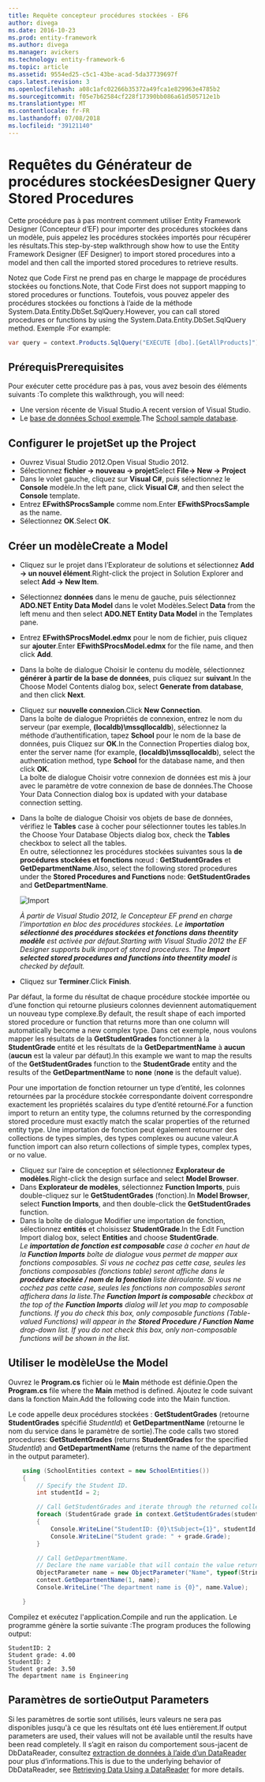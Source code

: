 ```yaml
---
title: Requête concepteur procédures stockées - EF6
author: divega
ms.date: 2016-10-23
ms.prod: entity-framework
ms.author: divega
ms.manager: avickers
ms.technology: entity-framework-6
ms.topic: article
ms.assetid: 9554ed25-c5c1-43be-acad-5da37739697f
caps.latest.revision: 3
ms.openlocfilehash: a08c1afc02266b35372a49fca1e829963e4785b2
ms.sourcegitcommit: f05e7b62584cf228f17390bb086a61d505712e1b
ms.translationtype: MT
ms.contentlocale: fr-FR
ms.lasthandoff: 07/08/2018
ms.locfileid: "39121140"
---
```

# <a name="designer-query-stored-procedures"></a><span data-ttu-id="66189-102">Requêtes du Générateur de procédures stockées</span><span class="sxs-lookup"><span data-stu-id="66189-102">Designer Query Stored Procedures</span></span>
<span data-ttu-id="66189-103">Cette procédure pas à pas montrent comment utiliser Entity Framework Designer (Concepteur d’EF) pour importer des procédures stockées dans un modèle, puis appelez les procédures stockées importés pour récupérer les résultats.</span><span class="sxs-lookup"><span data-stu-id="66189-103">This step-by-step walkthrough show how to use the Entity Framework Designer (EF Designer) to import stored procedures into a model and then call the imported stored procedures to retrieve results.</span></span> 

<span data-ttu-id="66189-104">Notez que Code First ne prend pas en charge le mappage de procédures stockées ou fonctions.</span><span class="sxs-lookup"><span data-stu-id="66189-104">Note, that Code First does not support mapping to stored procedures or functions.</span></span> <span data-ttu-id="66189-105">Toutefois, vous pouvez appeler des procédures stockées ou fonctions à l’aide de la méthode System.Data.Entity.DbSet.SqlQuery.</span><span class="sxs-lookup"><span data-stu-id="66189-105">However, you can call stored procedures or functions by using the System.Data.Entity.DbSet.SqlQuery method.</span></span> <span data-ttu-id="66189-106">Exemple :</span><span class="sxs-lookup"><span data-stu-id="66189-106">For example:</span></span>
``` csharp
var query = context.Products.SqlQuery("EXECUTE [dbo].[GetAllProducts]")`;
```

## <a name="prerequisites"></a><span data-ttu-id="66189-107">Prérequis</span><span class="sxs-lookup"><span data-stu-id="66189-107">Prerequisites</span></span>

<span data-ttu-id="66189-108">Pour exécuter cette procédure pas à pas, vous avez besoin des éléments suivants :</span><span class="sxs-lookup"><span data-stu-id="66189-108">To complete this walkthrough, you will need:</span></span>

- <span data-ttu-id="66189-109">Une version récente de Visual Studio.</span><span class="sxs-lookup"><span data-stu-id="66189-109">A recent version of Visual Studio.</span></span>
- <span data-ttu-id="66189-110">Le [base de données School exemple](~/ef6/resources/school-database.md).</span><span class="sxs-lookup"><span data-stu-id="66189-110">The [School sample database](~/ef6/resources/school-database.md).</span></span>

## <a name="set-up-the-project"></a><span data-ttu-id="66189-111">Configurer le projet</span><span class="sxs-lookup"><span data-stu-id="66189-111">Set up the Project</span></span>

-   <span data-ttu-id="66189-112">Ouvrez Visual Studio 2012.</span><span class="sxs-lookup"><span data-stu-id="66189-112">Open Visual Studio 2012.</span></span>
-   <span data-ttu-id="66189-113">Sélectionnez **fichier -&gt; nouveau -&gt; projet**</span><span class="sxs-lookup"><span data-stu-id="66189-113">Select **File-&gt; New -&gt; Project**</span></span>
-   <span data-ttu-id="66189-114">Dans le volet gauche, cliquez sur **Visual C\#**, puis sélectionnez le **Console** modèle.</span><span class="sxs-lookup"><span data-stu-id="66189-114">In the left pane, click **Visual C\#**, and then select the **Console** template.</span></span>
-   <span data-ttu-id="66189-115">Entrez **EFwithSProcsSample** comme nom.</span><span class="sxs-lookup"><span data-stu-id="66189-115">Enter **EFwithSProcsSample** as the name.</span></span>
-   <span data-ttu-id="66189-116">Sélectionnez **OK**.</span><span class="sxs-lookup"><span data-stu-id="66189-116">Select **OK**.</span></span>

## <a name="create-a-model"></a><span data-ttu-id="66189-117">Créer un modèle</span><span class="sxs-lookup"><span data-stu-id="66189-117">Create a Model</span></span>

-   <span data-ttu-id="66189-118">Cliquez sur le projet dans l’Explorateur de solutions et sélectionnez **Add -&gt; un nouvel élément**.</span><span class="sxs-lookup"><span data-stu-id="66189-118">Right-click the project in Solution Explorer and select **Add -&gt; New Item**.</span></span>
-   <span data-ttu-id="66189-119">Sélectionnez **données** dans le menu de gauche, puis sélectionnez **ADO.NET Entity Data Model** dans le volet Modèles.</span><span class="sxs-lookup"><span data-stu-id="66189-119">Select **Data** from the left menu and then select **ADO.NET Entity Data Model** in the Templates pane.</span></span>
-   <span data-ttu-id="66189-120">Entrez **EFwithSProcsModel.edmx** pour le nom de fichier, puis cliquez sur **ajouter**.</span><span class="sxs-lookup"><span data-stu-id="66189-120">Enter **EFwithSProcsModel.edmx** for the file name, and then click **Add**.</span></span>
-   <span data-ttu-id="66189-121">Dans la boîte de dialogue Choisir le contenu du modèle, sélectionnez **générer à partir de la base de données**, puis cliquez sur **suivant**.</span><span class="sxs-lookup"><span data-stu-id="66189-121">In the Choose Model Contents dialog box, select **Generate from database**, and then click **Next**.</span></span>
-   <span data-ttu-id="66189-122">Cliquez sur **nouvelle connexion**.</span><span class="sxs-lookup"><span data-stu-id="66189-122">Click **New Connection**.</span></span>  
    <span data-ttu-id="66189-123">Dans la boîte de dialogue Propriétés de connexion, entrez le nom du serveur (par exemple, **(localdb)\\mssqllocaldb**), sélectionnez la méthode d’authentification, tapez **School** pour le nom de la base de données, puis Cliquez sur **OK**.</span><span class="sxs-lookup"><span data-stu-id="66189-123">In the Connection Properties dialog box, enter the server name (for example, **(localdb)\\mssqllocaldb**), select the authentication method, type **School** for the database name, and then click **OK**.</span></span>  
    <span data-ttu-id="66189-124">La boîte de dialogue Choisir votre connexion de données est mis à jour avec le paramètre de votre connexion de base de données.</span><span class="sxs-lookup"><span data-stu-id="66189-124">The Choose Your Data Connection dialog box is updated with your database connection setting.</span></span>
-   <span data-ttu-id="66189-125">Dans la boîte de dialogue Choisir vos objets de base de données, vérifiez le **Tables** case à cocher pour sélectionner toutes les tables.</span><span class="sxs-lookup"><span data-stu-id="66189-125">In the Choose Your Database Objects dialog box, check the **Tables** checkbox to select all the tables.</span></span>  
    <span data-ttu-id="66189-126">En outre, sélectionnez les procédures stockées suivantes sous la **de procédures stockées et fonctions** nœud : **GetStudentGrades** et **GetDepartmentName**.</span><span class="sxs-lookup"><span data-stu-id="66189-126">Also, select the following stored procedures under the **Stored Procedures and Functions** node: **GetStudentGrades** and **GetDepartmentName**.</span></span> 

    ![Import](~/ef6/media/import.jpg)

    <span data-ttu-id="66189-128">*À partir de Visual Studio 2012, le Concepteur EF prend en charge l’importation en bloc des procédures stockées. Le **importation sélectionné des procédures stockées et fonctions dans theentity modèle** est activée par défaut.*</span><span class="sxs-lookup"><span data-stu-id="66189-128">*Starting with Visual Studio 2012 the EF Designer supports bulk import of stored procedures. The **Import selected stored procedures and functions into theentity model** is checked by default.*</span></span>
-   <span data-ttu-id="66189-129">Cliquez sur **Terminer**.</span><span class="sxs-lookup"><span data-stu-id="66189-129">Click **Finish**.</span></span>

<span data-ttu-id="66189-130">Par défaut, la forme du résultat de chaque procédure stockée importée ou d’une fonction qui retourne plusieurs colonnes deviennent automatiquement un nouveau type complexe.</span><span class="sxs-lookup"><span data-stu-id="66189-130">By default, the result shape of each imported stored procedure or function that returns more than one column will automatically become a new complex type.</span></span> <span data-ttu-id="66189-131">Dans cet exemple, nous voulons mapper les résultats de la **GetStudentGrades** fonctionner à la **StudentGrade** entité et les résultats de la **GetDepartmentName** à **aucun** (**aucun** est la valeur par défaut).</span><span class="sxs-lookup"><span data-stu-id="66189-131">In this example we want to map the results of the **GetStudentGrades** function to the **StudentGrade** entity and the results of the **GetDepartmentName** to **none** (**none** is the default value).</span></span>

<span data-ttu-id="66189-132">Pour une importation de fonction retourner un type d’entité, les colonnes retournées par la procédure stockée correspondante doivent correspondre exactement les propriétés scalaires du type d’entité retourné.</span><span class="sxs-lookup"><span data-stu-id="66189-132">For a function import to return an entity type, the columns returned by the corresponding stored procedure must exactly match the scalar properties of the returned entity type.</span></span> <span data-ttu-id="66189-133">Une importation de fonction peut également retourner des collections de types simples, des types complexes ou aucune valeur.</span><span class="sxs-lookup"><span data-stu-id="66189-133">A function import can also return collections of simple types, complex types, or no value.</span></span>

-   <span data-ttu-id="66189-134">Cliquez sur l’aire de conception et sélectionnez **Explorateur de modèles**.</span><span class="sxs-lookup"><span data-stu-id="66189-134">Right-click the design surface and select **Model Browser**.</span></span>
-   <span data-ttu-id="66189-135">Dans **Explorateur de modèles**, sélectionnez **Function Imports**, puis double-cliquez sur le **GetStudentGrades** (fonction).</span><span class="sxs-lookup"><span data-stu-id="66189-135">In **Model Browser**, select **Function Imports**, and then double-click the **GetStudentGrades** function.</span></span>
-   <span data-ttu-id="66189-136">Dans la boîte de dialogue Modifier une importation de fonction, sélectionnez **entités** et choisissez **StudentGrade**.</span><span class="sxs-lookup"><span data-stu-id="66189-136">In the Edit Function Import dialog box, select **Entities** and choose **StudentGrade**.</span></span>  
    <span data-ttu-id="66189-137">*Le **importation de fonction est composable** case à cocher en haut de la **Function Imports** boîte de dialogue vous permet de mapper aux fonctions composables. Si vous ne cochez pas cette case, seules les fonctions composables (fonctions table) seront affiche dans le **procédure stockée / nom de la fonction** liste déroulante. Si vous ne cochez pas cette case, seules les fonctions non composables seront affichera dans la liste.*</span><span class="sxs-lookup"><span data-stu-id="66189-137">*The **Function Import is composable** checkbox at the top of the **Function Imports** dialog will let you map to composable functions. If you do check this box, only composable functions (Table-valued Functions) will appear in the **Stored Procedure / Function Name** drop-down list. If you do not check this box, only non-composable functions will be shown in the list.*</span></span>

## <a name="use-the-model"></a><span data-ttu-id="66189-138">Utiliser le modèle</span><span class="sxs-lookup"><span data-stu-id="66189-138">Use the Model</span></span>

<span data-ttu-id="66189-139">Ouvrez le **Program.cs** fichier où le **Main** méthode est définie.</span><span class="sxs-lookup"><span data-stu-id="66189-139">Open the **Program.cs** file where the **Main** method is defined.</span></span> <span data-ttu-id="66189-140">Ajoutez le code suivant dans la fonction Main.</span><span class="sxs-lookup"><span data-stu-id="66189-140">Add the following code into the Main function.</span></span>

<span data-ttu-id="66189-141">Le code appelle deux procédures stockées : **GetStudentGrades** (retourne **StudentGrades** spécifié *StudentId*) et **GetDepartmentName** (retourne le nom du service dans le paramètre de sortie).</span><span class="sxs-lookup"><span data-stu-id="66189-141">The code calls two stored procedures: **GetStudentGrades** (returns **StudentGrades** for the specified *StudentId*) and **GetDepartmentName** (returns the name of the department in the output parameter).</span></span>  

``` csharp
    using (SchoolEntities context = new SchoolEntities())
    {
        // Specify the Student ID.
        int studentId = 2;

        // Call GetStudentGrades and iterate through the returned collection.
        foreach (StudentGrade grade in context.GetStudentGrades(studentId))
        {
            Console.WriteLine("StudentID: {0}\tSubject={1}", studentId, grade.Subject);
            Console.WriteLine("Student grade: " + grade.Grade);
        }

        // Call GetDepartmentName.
        // Declare the name variable that will contain the value returned by the output parameter.
        ObjectParameter name = new ObjectParameter("Name", typeof(String));
        context.GetDepartmentName(1, name);
        Console.WriteLine("The department name is {0}", name.Value);

    }
```

<span data-ttu-id="66189-142">Compilez et exécutez l'application.</span><span class="sxs-lookup"><span data-stu-id="66189-142">Compile and run the application.</span></span> <span data-ttu-id="66189-143">Le programme génère la sortie suivante :</span><span class="sxs-lookup"><span data-stu-id="66189-143">The program produces the following output:</span></span>

```
StudentID: 2
Student grade: 4.00
StudentID: 2
Student grade: 3.50
The department name is Engineering
```

<a name="output-parameters"></a><span data-ttu-id="66189-144">Paramètres de sortie</span><span class="sxs-lookup"><span data-stu-id="66189-144">Output Parameters</span></span>
-----------------

<span data-ttu-id="66189-145">Si les paramètres de sortie sont utilisés, leurs valeurs ne sera pas disponibles jusqu'à ce que les résultats ont été lues entièrement.</span><span class="sxs-lookup"><span data-stu-id="66189-145">If output parameters are used, their values will not be available until the results have been read completely.</span></span> <span data-ttu-id="66189-146">Il s’agit en raison du comportement sous-jacent de DbDataReader, consultez [extraction de données à l’aide d’un DataReader](http://go.microsoft.com/fwlink/?LinkID=398589) pour plus d’informations.</span><span class="sxs-lookup"><span data-stu-id="66189-146">This is due to the underlying behavior of DbDataReader, see [Retrieving Data Using a DataReader](http://go.microsoft.com/fwlink/?LinkID=398589) for more details.</span></span>
